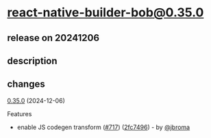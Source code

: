 # react-native-builder-bob@0.35.0

## release on 20241206

## description

## changes

<a href="https://github.com/callstack/react-native-builder-bob/compare/react-native-builder-bob@0.34.0...react-native-builder-bob@0.35.0">0.35.0</a> (2024-12-06)

Features

* enable JS codegen transform (<a href="https://github.com/callstack/react-native-builder-bob/issues/717" data-hovercard-type="pull_request" data-hovercard-url="/callstack/react-native-builder-bob/pull/717/hovercard">#717</a>) (<a href="https://github.com/callstack/react-native-builder-bob/commit/2fc7496e9ad18cfa20990d25f1c7d44b92eedf49">2fc7496</a>) - by <a class="user-mention notranslate" data-hovercard-type="user" data-hovercard-url="/users/jbroma/hovercard" data-octo-click="hovercard-link-click" data-octo-dimensions="link_type:self" href="https://github.com/jbroma">@jbroma</a>

